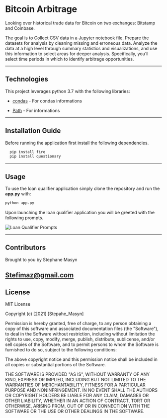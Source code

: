 # Bitcoin Arbitrage 

Looking over historical trade data for Bitcoin on two exchanges: Bitstamp and Coinbase. 


The goal is to Collect CSV data in a Jupyter notebook file.
Prepare the datasets for analysis by cleaning missing and erroneous data.
Analyze the data at a high level through summary statistics and visualizations, and use this information to select areas for deeper analysis. Specifically, you’ll select time periods in which to identify arbitrage opportunities.

---

## Technologies

This project leverages python 3.7 with the following libraries:

* [condas](https://docs.conda.io/en/latest/) - For condas informations

* [Path](https://docs.python.org/3/library/pathlib.html) - For informations

---

## Installation Guide

Before running the application first install the following dependencies.

```python
  pip install fire
  pip install questionary
```

---

## Usage

To use the loan qualifier application simply clone the repository and run the **app.py** with:

```python
python app.py
```

Upon launching the loan qualifier application you will be greeted with the following prompts.

![Loan Qualifier Prompts](Images/loan_qualifier.png)


---

## Contributors

Brought to you by Stephane Masyn

Stefimaz@gmail.com
---

## License

MIT License

Copyright (c) [2021] [Stepahe_Masyn]

Permission is hereby granted, free of charge, to any person obtaining a copy
of this software and associated documentation files (the "Software"), to deal
in the Software without restriction, including without limitation the rights
to use, copy, modify, merge, publish, distribute, sublicense, and/or sell
copies of the Software, and to permit persons to whom the Software is
furnished to do so, subject to the following conditions:

The above copyright notice and this permission notice shall be included in all
copies or substantial portions of the Software.

THE SOFTWARE IS PROVIDED "AS IS", WITHOUT WARRANTY OF ANY KIND, EXPRESS OR
IMPLIED, INCLUDING BUT NOT LIMITED TO THE WARRANTIES OF MERCHANTABILITY,
FITNESS FOR A PARTICULAR PURPOSE AND NONINFRINGEMENT. IN NO EVENT SHALL THE
AUTHORS OR COPYRIGHT HOLDERS BE LIABLE FOR ANY CLAIM, DAMAGES OR OTHER
LIABILITY, WHETHER IN AN ACTION OF CONTRACT, TORT OR OTHERWISE, ARISING FROM,
OUT OF OR IN CONNECTION WITH THE SOFTWARE OR THE USE OR OTHER DEALINGS IN THE
SOFTWARE.
